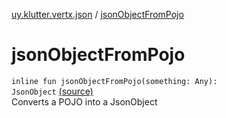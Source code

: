 [uy.klutter.vertx.json](index.md) / [jsonObjectFromPojo](.)


# jsonObjectFromPojo
<code>inline fun jsonObjectFromPojo(something: Any): JsonObject</code> [(source)](https://github.com/kohesive/klutter/blob/master/vertx3-jdk8/src/main/kotlin/uy/klutter/vertx/json/VertxJson.kt#L43)<br/>
Converts a POJO into a JsonObject



